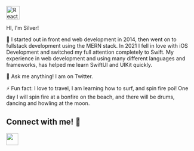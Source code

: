 <a href="https://swift.org/" target="_blank" rel="noreferrer"><img src="https://cdn.jsdelivr.net/gh/devicons/devicon/icons/swift/swift-original.svg" width="36" height="36" alt="React" /></a>

HI, I'm Silver!     



 🔭 I started out in front end web development in 2014, then went on to fullstack development using the MERN stack. 
 In 2021 I fell in love with iOS Development and switched my full attention completely to Swift. My experience in web development and using many different languages and frameworks, has helped me learn SwiftUI and UIKit quickly.

 💬 Ask me anything! I am on Twitter.
 

 ⚡ Fun fact: I love to travel, I am learning how to surf, and spin fire poi! One day I will spin fire at a bonfire on the beach, and there will be drums, dancing and howling at the moon.
 
 
 
 
 ## Connect with me!  :call_me_hand:
<p align="left">
<a href="https://www.twitter.com/silver_rooney" target="_blank" rel="noreferrer"><img src="https://raw.githubusercontent.com/danielcranney/readme-generator/main/public/icons/socials/twitter.svg" width="32" height="32" /></a></p>

